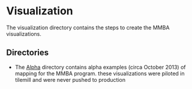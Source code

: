 Visualization
=============

The visualization directory contains the steps to create the MMBA visualizations.  

Directories
-----------
- The [Alpha]() directory contains alpha examples (circa October 2013) of mapping for the MMBA program.  these visualizations were piloted in tilemill and were never pushed to production

